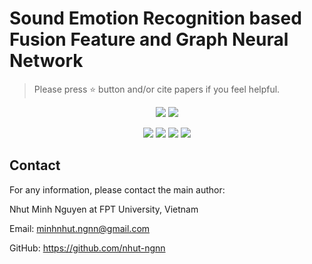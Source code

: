 # Sound Emotion Recognition based Fusion Feature and Graph Neural Network </h1>

> Please press ⭐ button and/or cite papers if you feel helpful.

<p align="center">
<img src="https://img.shields.io/badge/Last%20updated%20on-04.09.2024-brightgreen?style=for-the-badge">
<img src="https://img.shields.io/badge/Written%20by-Nguyen%20Minh%20Nhut-pink?style=for-the-badge"> 
</p>


<p align="center">
<img src="https://img.shields.io/badge/Graph_Neural_Network-white">   
<img src="https://img.shields.io/badge/Feature_Fusion-white">     
<img src="https://img.shields.io/badge/AlexNet-white">
<img src="https://img.shields.io/badge/Sound_Emotion_Recognition-white">
</p>

## Contact
For any information, please contact the main author:

Nhut Minh Nguyen at FPT University, Vietnam

Email: <link>minhnhut.ngnn@gmail.com </link>

GitHub: <link>https://github.com/nhut-ngnn</link>
